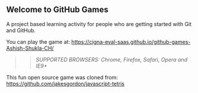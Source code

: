 ## Welcome to GitHub Games

A project based learning activity for people who are getting started with Git and GitHub.

You can play the game at: https://cigna-eval-saas.github.io/github-games-Ashish-Shukla-CH/

>> _*SUPPORTED BROWSERS*: Chrome, Firefox, Safari, Opera and IE9+_

This fun open source game was cloned from: https://github.com/jakesgordon/javascript-tetris
